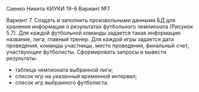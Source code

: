 Саенко Никита КИУКИ 19-6 Вариант №7

Вариант 7. Создать и заполнить произвольными данными БД для хранения информации о результатах футбольного чемпионата (Рисунок 5.7).
Для каждой футбольной команды задается такая информация: название, лига, главный тренер. Для каждой игры задается дата проведения, команды участницы, место проведения, финальный счет, участвующие футболисты. Сформировать запросы и вывести результаты: 
-   таблица чемпионата выбранной лиги;
-   список игр на указанный временной интервал;
-   список игр выбранного футболиста.
